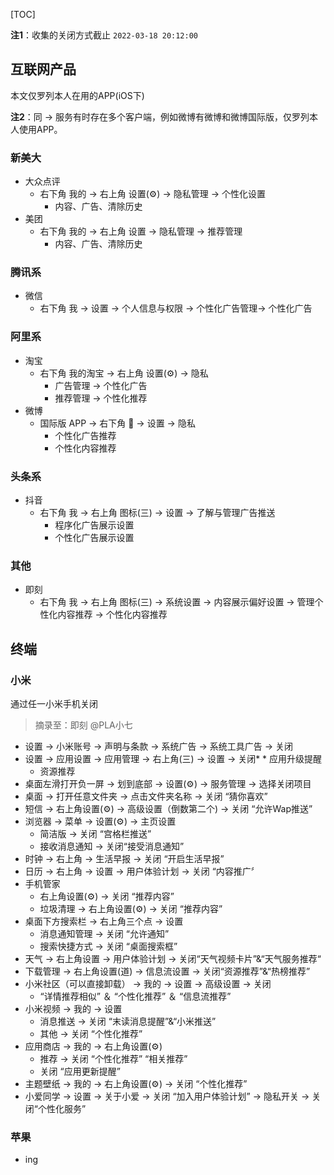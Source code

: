 
[TOC]

**注1**：收集的关闭方式截止 `2022-03-18 20:12:00`

## 互联网产品

本文仅罗列本人在用的APP(iOS下)

**注2**：同 → 服务有时存在多个客户端，例如微博有微博和微博国际版，仅罗列本人使用APP。



### 新美大

* 大众点评
  * 右下角 我的 → 右上角 设置(⚙️) → 隐私管理 → 个性化设置 
    * 内容、广告、清除历史
* 美团
  * 右下角 我的 → 右上角 设置 → 隐私管理 → 推荐管理 
    * 内容、广告、清除历史

### 腾讯系

* 微信
  * 右下角 我 → 设置 → 个人信息与权限 → 个性化广告管理→ 个性化广告

### 阿里系

* 淘宝
  * 右下角 我的淘宝 → 右上角 设置(⚙️) → 隐私
    * 广告管理 → 个性化广告
    * 推荐管理 → 个性化推荐
* 微博
  * 国际版 APP → 右下角 👤 → 设置 → 隐私
    * 个性化广告推荐
    * 个性化内容推荐

### 头条系

* 抖音
  * 右下角 我 → 右上角 图标(三) → 设置 → 了解与管理广告推送
    * 程序化广告展示设置
    * 个性化广告展示设置

### 其他

* 即刻
  * 右下角 我 → 右上角 图标(三) → 系统设置 → 内容展示偏好设置 → 管理个性化内容推荐 → 个性化内容推荐

## 终端

### 小米

通过任一小米手机关闭
> 摘录至：即刻 @PLA小七

* 设置 → 小米账号 → 声明与条款 → 系统广告 → 系统工具广告 → 关闭
* 设置 → 应用设置 → 应用管理 → 右上角(三) → 设置 → 关闭* * 应用升级提醒
  * 资源推荐
* 桌面左滑打开负一屏 → 划到底部 → 设置(⚙️) → 服务管理 → 选择关闭项目
* 桌面 → 打开任意文件夹 → 点击文件夹名称 → 关闭 “猜你喜欢”
* 短信 → 右上角设置(⚙️) → 高级设置（倒数第二个) → 关闭 “允许Wap推送”
* 浏览器 → 菜单 → 设置(⚙️) → 主页设置
  *  简洁版 → 关闭 “宫格栏推送”
  * 接收消息通知 → 关闭“接受消息通知”
* 时钟 → 右上角 → 生活早报 → 关闭 “开启生活早报”
* 日历 → 右上角 → 设置 → 用户体验计划  → 关闭 “内容推广〞
* 手机管家
  * 右上角设置(⚙️) → 关闭 “推荐内容”
  * 垃圾清理 → 右上角设置(⚙️) → 关闭 “推荐内容”
* 桌面下方搜索栏 → 右上角三个点 → 设置
  * 消息通知管理 → 关闭 “允许通知”
  * 搜索快捷方式 →  关闭 “桌面搜索框”
* 天气 → 右上角设置 → 用户体验计划 → 关闭“天气视频卡片”&“天气服务推荐“
* 下载管理 → 右上角设置(道) → 信息流设置 → 关闭“资源推荐”&“热榜推荐”
* 小米社区（可以直接卸载） → 我的 → 设置 → 高级设置 → 关闭
  *  “详情推荐相似” ＆ “个性化推荐” ＆ “信息流推荐”
* 小米视频 → 我的 → 设置
  * 消息推送 → 关闭 “末读消息提醒”&“小米推送” 
  * 其他 → 关闭 “个性化推荐”
* 应用商店 → 我的 → 右上角设置(⚙️) 
  * 推荐 → 关闭  “个性化推荐” “相关推荐”
  * 关闭 “应用更新提醒”
* 主题壁纸 → 我的 → 右上角设置(⚙️) → 关闭 “个性化推荐”
* 小爱同学 → 设置 → 关于小爱 → 关闭 “加入用户体验计划” → 隐私开关 → 关闭“个性化服务”

### 苹果

* ing